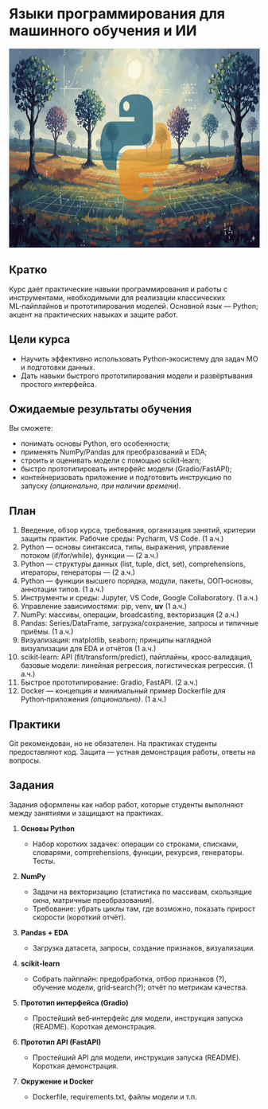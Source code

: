 # Языки программирования для машинного обучения и ИИ
<img src="splash.png" height = 400>


## Кратко

Курс даёт практические навыки программирования и работы с инструментами, необходимыми для реализации классических ML‑пайплайнов и прототипирования моделей. Основной язык — Python; акцент на практических навыках и защите работ.

## Цели курса

* Научить эффективно использовать Python‑экосистему для задач МО и подготовки данных.
* Дать навыки быстрого прототипирования модели и развёртывания простого интерфейса.

## Ожидаемые результаты обучения

Вы сможете:

* понимать основы Python, его особенности;
* применять NumPy/Pandas для преобразований и EDA;
* строить и оценивать модели с помощью scikit‑learn;
* быстро прототипировать интерфейс модели (Gradio/FastAPI);
* контейнеризовать приложение и подготовить инструкцию по запуску *(опционально, при наличии времени)*.


## План

1. Введение, обзор курса, требования, организация занятий, критерии защиты практик. Рабочие среды: Pycharm, VS Code. (1 а.ч.)
2. Python — основы синтаксиса, типы, выражения, управление потоком (if/for/while), функции — (2 а.ч.)
3. Python — структуры данных (list, tuple, dict, set), comprehensions, итераторы, генераторы — (2 а.ч.)
4. Python — функции высшего порядка, модули, пакеты, ООП‑основы, аннотации типов. (1 а.ч.)
5. Инструменты и среды: Jupyter, VS Code, Google Collaboratory. (1 а.ч.)
6. Управление зависимостями: pip, venv, **uv** (1 а.ч.)
7. NumPy: массивы, операции, broadcasting, векторизация (2 а.ч.)
8. Pandas: Series/DataFrame, загрузка/сохранение, запросы и типичные приёмы. (1 а.ч.)
9. Визуализация: matplotlib, seaborn; принципы наглядной визуализации для EDA и отчётов (1 а.ч.)
10. scikit‑learn: API (fit/transform/predict), пайплайны, кросс‑валидация, базовые модели: линейная регрессия, логистическая регрессия. (1 а.ч.)
11. Быстрое прототипирование: Gradio, FastAPI. (2 а.ч.)
12. Docker — концепция и минимальный пример Dockerfile для Python‑приложения *(опционально)*. (1 а.ч.)


## Практики

Git рекомендован, но не обязателен. 
На практиках студенты предоставляют код. Защита — устная демонстрация работы, ответы на вопросы.


## Задания

Задания оформлены как набор работ, которые студенты выполняют между занятиями и защищают на практиках.

1. **Основы Python**

   * Набор коротких задачек: операции со строками, списками, словарями, comprehensions, функции, рекурсия, генераторы. Тесты.

2. **NumPy**

   * Задачи на векторизацию (статистика по массивам, скользящие окна, матричные преобразования).
   * Требование: убрать циклы там, где возможно, показать прирост скорости (короткий отчёт).

3. **Pandas + EDA**

   * Загрузка датасета, запросы, создание признаков, визуализации.

4. **scikit‑learn**

   * Собрать пайплайн: предобработка, отбор признаков (?), обучение модели, grid‑search(?); отчёт по метрикам качества.

5. **Прототип интерфейса (Gradio)**

   * Простейший веб‑интерфейс для модели, инструкция запуска (README). Короткая демонстрация.

6. **Прототип API (FastAPI)**

   * Простейший API для модели, инструкция запуска (README). Короткая демонстрация.


6. **Окружение и Docker**

   * Dockerfile, requirements.txt, файлы модели и т.п.